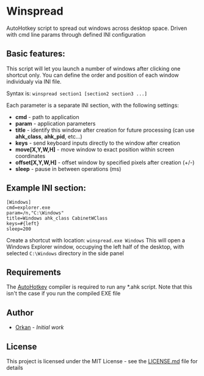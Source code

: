 # Winspread
AutoHotkey script to spread out windows across desktop space. Driven with cmd line params through defined INI configuration

## Basic features:

This script will let you launch a number of windows after clicking one shortcut only. You can define the order and position of each window individualy via INI file.

Syntax is:
`winspread section1 [section2 section3 ...]`

Each parameter is a separate INI section, with the following settings:
* **cmd** - path to application
* **param** - application parameters
* **title** - identify this window after creation for future processing (can use **ahk_class**, **ahk_pid**, etc...)
* **keys** - send keyboard inputs directly to the window after creation
* **move[X,Y,W,H]** - move window to exact position within screen coordinates
* **offset[X,Y,W,H]** - offset window by specified pixels after creation (+/-)
* **sleep** - pause in between operations (ms)

## Example INI section:
```
[Windows]
cmd=explorer.exe
param=/n,"C:\Windows"
title=Windows ahk_class CabinetWClass
keys=#{left}
sleep=200
```
Create a shortcut with location: `winspread.exe Windows`
This will open a Windows Explorer window, occupying the left half of the desktop, with selected `C:\Windows` directory in the side panel

## Requirements

The [AutoHotkey](https://www.autohotkey.com/) compiler is required to run any *.ahk script. Note that this isn't the case if you run the compiled EXE file

## Author

* [Orkan](https://github.com/orkan) - *Initial work*

## License

This project is licensed under the MIT License - see the [LICENSE.md](LICENSE.md) file for details
